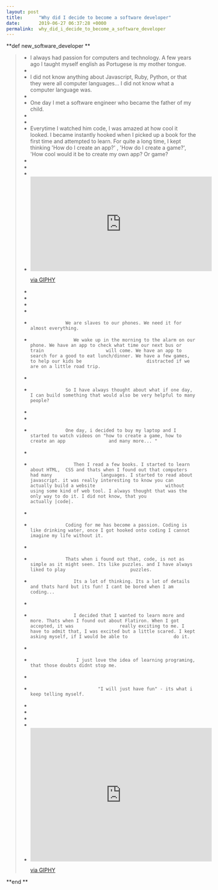 ```yaml
---
layout: post
title:      "Why did I decide to become a software developer"
date:       2019-06-27 06:37:28 +0000
permalink:  why_did_i_decide_to_become_a_software_developer
---
```



**def   new_software_developer **



> 
> *  I  always had passion for computers and technology. A few years ago I taught myself english as Portugese is my                    mother tongue. 
> * 
> * I did not know anything about Javascript, Ruby, Python, or that they were all computer languages... I did not know                  what a computer language was. 
> * 
> * One day I met a software engineer who became the father of my child. 
> * 
> * 
> * Everytime I watched him code, I was amazed at how cool it looked. I became instantly hooked when I picked up a                  book for the first time and attempted to learn. For quite a long time, I kept thinking 'How do I create  an app?' ,                          'How do I create a game?', 'How cool would it be to create my own  app? Or game? 
> * 
> * 
> * 
> *  <iframe src="https://giphy.com/embed/fMvvwdTWamlA4" width="480" height="250" frameBorder="0" class="giphy-embed" allowFullScreen></iframe><p><a href="https://giphy.com/gifs/what-kids-sweet-fMvvwdTWamlA4">via GIPHY</a></p>
> * 			
> * 					
> * 	
> * 
> * 				 We are slaves to our phones. We need it for almost everything. 
> * 					We wake up in the morning to the alarm on our phone. We have an app to check what time our next bus or train                       will come. We have an app to search for a good to eat lunch/dinner. We have a few games, to help our kids be                        distracted if we are on a little road trip. 
> * 
> * 				 So I have always thought about what if one day, I can build something that would also be very helpful to many                          people? 
> * 				 
> * 
> * 				 One day, i decided to buy my laptop and I started to watch videos on "how to create a game, how to create an app                and many more... " 
> * 
> * 					Then I read a few books. I started to learn about HTML,  CSS and thats when I found out that computers had many                  languages. I started to read about javascript. it was really interesting to know you can actually build a website                          without using some kind of web tool. I always thought that was the only way to do it. I did not know, that you                              actually |code|. 
> * 
> * 				 Coding for me has become a passion. Coding is like drinking water, once I got hooked onto coding I cannot                              imagine my life without it. 
> * 
> * 				 Thats when i found out that, code, is not as simple as it might seen. Its like puzzles. and I have always liked to play                        puzzles. 
> * 					Its a lot of thinking. Its a lot of details and thats hard but its fun! I cant be bored when I am coding... 
> * 
> * 					I decided that I wanted to learn more and more. Thats when I found out about Flatiron. When I got accepted, it was                 really exciting to me. I have to admit that, I was excited but a little scared. I kept asking myself, if I would be able to                 do it. 
> * 
> * 					 I just love the idea of learning programing, that those doubts didnt stop me.  
> * 
> * 							 "I will just have fun" - its what i keep telling myself.
> * 
> * 
> * 
> * 
> * <iframe src="https://giphy.com/embed/5bFg90vugBML6" width="480" height="353" frameBorder="0" class="giphy-embed" allowFullScreen></iframe><p><a href="https://giphy.com/gifs/television-the-office-5bFg90vugBML6">via GIPHY</a></p>



   
**end **









 
 
 
 






